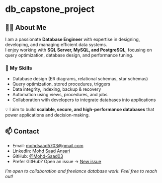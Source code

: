 # db_capstone_project

## 👨‍💻 About Me

I am a passionate **Database Engineer** with expertise in designing, developing, and managing efficient data systems.  
I enjoy working with **SQL Server, MySQL, and PostgreSQL**, focusing on query optimization, database design, and performance tuning.  

### 🔹 My Skills
- Database design (ER diagrams, relational schemas, star schemas)
- Query optimization, stored procedures, triggers
- Data integrity, indexing, backup & recovery
- Automation using views, procedures, and jobs
- Collaboration with developers to integrate databases into applications

💡 I aim to build **scalable, secure, and high-performance databases** that power applications and decision-making.

## 📫 Contact

- Email: [mohdsaad5703@gmail.com](mailto:mohdsaad5703@gmail.com)
- LinkedIn: [Mohd Saad Ansari](https://www.linkedin.com/in/mohd-saad-ansari-a021a9299/)
- GitHub: [@Mohd-Saad03](https://github.com/Mohd-Saad03)
- Prefer GitHub? Open an issue → [New issue](https://github.com/Mohd-Saad03/db_capstone_project/issues/new)

*I’m open to collaboration and freelance database work. Feel free to reach out!*
